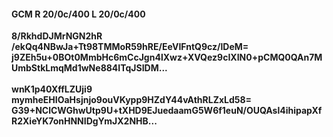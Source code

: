 #### GCM R 20/0c/400 L 20/0c/400
**8/RkhdDJMrNGN2hR**<br/>**/ekQq4NBwJa+Tt98TMMoR59hRE/EeVIFntQ9cz/lDeM=**<br/>**j9ZEh5u+0BOt0MmbHc6mCcJgn4lXwz+XVQez9cIXIN0+pCMQ0QAn7MUmbStkLmqMd1wNe884ITqJSIDM...**<br/><br/>
**wnK1p40XffLZUji9**<br/>**mymheEHIOaHsjnjo9ouVKypp9HZdY44vAthRLZxLd58=**<br/>**G39+NClCWGhwUtp9U+tXHD9EJuedaamG5W6f1euN/OUQAsl4ihipapXfR2XieYK7onHNNIDgYmJX2NHB...**